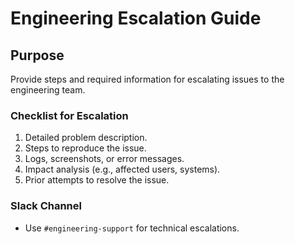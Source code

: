 # Engineering Escalation Guide

## Purpose
Provide steps and required information for escalating issues to the engineering team.

### Checklist for Escalation
1. Detailed problem description.
2. Steps to reproduce the issue.
3. Logs, screenshots, or error messages.
4. Impact analysis (e.g., affected users, systems).
5. Prior attempts to resolve the issue.

### Slack Channel
- Use `#engineering-support` for technical escalations.

